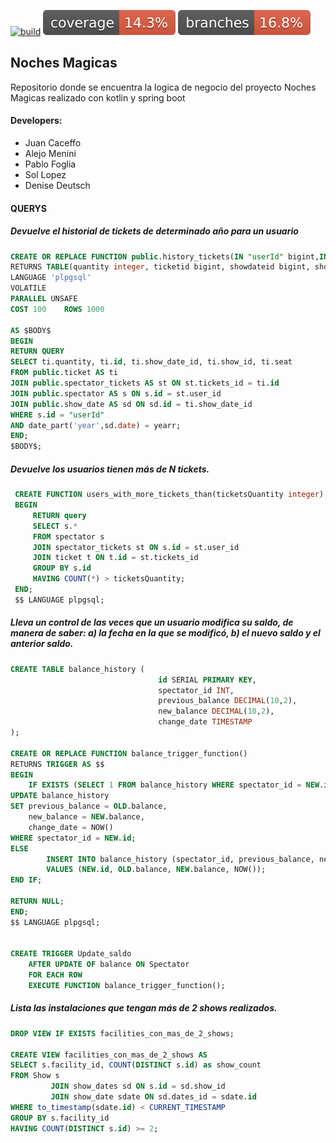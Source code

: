 [![build](https://github.com/phm-unsam/backend-2024-losnohomeros/actions/workflows/build.yml/badge.svg?branch=main)](https://github.com/phm-unsam/backend-2024-losnohomeros/actions/workflows/build.yml) ![Coverage](./.github/badges/jacoco.svg) ![branches](./.github/badges/branches.svg)
## Noches Magicas

Repositorio donde se encuentra la logica de negocio del proyecto Noches Magicas realizado con kotlin y spring boot

#### Developers:
- Juan Caceffo
- Alejo Menini
- Pablo Foglia
- Sol Lopez
- Denise Deutsch

#### QUERYS


##### Devuelve el historial de tickets de determinado año para un usuario

```SQL
CREATE OR REPLACE FUNCTION public.history_tickets(IN "userId" bigint,IN yearr bigint)
RETURNS TABLE(quantity integer, ticketid bigint, showdateid bigint, showid bigint, seat character varying)
LANGUAGE 'plpgsql'
VOLATILE
PARALLEL UNSAFE
COST 100    ROWS 1000

AS $BODY$
BEGIN
RETURN QUERY
SELECT ti.quantity, ti.id, ti.show_date_id, ti.show_id, ti.seat
FROM public.ticket AS ti
JOIN public.spectator_tickets AS st ON st.tickets_id = ti.id
JOIN public.spectator AS s ON s.id = st.user_id
JOIN public.show_date AS sd ON sd.id = ti.show_date_id
WHERE s.id = "userId"
AND date_part('year',sd.date) = yearr;
END;
$BODY$;
```

##### Devuelve los usuarios tienen más de N tickets.

```SQL
 CREATE FUNCTION users_with_more_tickets_than(ticketsQuantity integer) RETURNS SETOF spectator AS $$
 BEGIN
     RETURN query
     SELECT s.*
     FROM spectator s
     JOIN spectator_tickets st ON s.id = st.user_id
     JOIN ticket t ON t.id = st.tickets_id
     GROUP BY s.id
     HAVING COUNT(*) > ticketsQuantity;
 END;
 $$ LANGUAGE plpgsql;
 ```

##### Lleva un control de las veces que un usuario modifica su saldo, de manera de saber: a) la fecha en la que se modificó, b) el nuevo saldo y el anterior saldo.
```SQL
CREATE TABLE balance_history (
                                 id SERIAL PRIMARY KEY,
                                 spectator_id INT,
                                 previous_balance DECIMAL(10,2),
                                 new_balance DECIMAL(10,2),
                                 change_date TIMESTAMP
);

CREATE OR REPLACE FUNCTION balance_trigger_function()
RETURNS TRIGGER AS $$
BEGIN
    IF EXISTS (SELECT 1 FROM balance_history WHERE spectator_id = NEW.id) THEN
UPDATE balance_history
SET previous_balance = OLD.balance,
    new_balance = NEW.balance,
    change_date = NOW()
WHERE spectator_id = NEW.id;
ELSE
        INSERT INTO balance_history (spectator_id, previous_balance, new_balance, change_date)
        VALUES (NEW.id, OLD.balance, NEW.balance, NOW());
END IF;

RETURN NULL;
END;
$$ LANGUAGE plpgsql;


CREATE TRIGGER Update_saldo
    AFTER UPDATE OF balance ON Spectator
    FOR EACH ROW
    EXECUTE FUNCTION balance_trigger_function();
```


##### Lista las instalaciones que tengan más de 2 shows realizados.

```SQL
DROP VIEW IF EXISTS facilities_con_mas_de_2_shows;

CREATE VIEW facilities_con_mas_de_2_shows AS
SELECT s.facility_id, COUNT(DISTINCT s.id) as show_count
FROM Show s
         JOIN show_dates sd ON s.id = sd.show_id
         JOIN show_date sdate ON sd.dates_id = sdate.id
WHERE to_timestamp(sdate.id) < CURRENT_TIMESTAMP
GROUP BY s.facility_id
HAVING COUNT(DISTINCT s.id) >= 2;
```